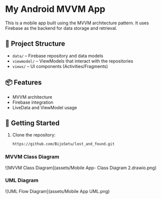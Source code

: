 # My Android MVVM App

This is a mobile app built using the MVVM architecture pattern. It uses Firebase as the backend for data storage and retrieval.

## 🧱 Project Structure

- `data/` – Firebase repository and data models
- `viewmodel/` – ViewModels that interact with the repositories
- `views/` – UI components (Activities/Fragments)

## 📦 Features

- MVVM architecture
- Firebase integration
- LiveData and ViewModel usage

## 🚀 Getting Started

1. Clone the repository:
   ```bash
   https://github.com/BijoSetu/lost_and_found.git


### MVVM Class Diagram

![MVVM Class Diagram](assets/Mobile App- Class Diagram 2.drawio.png)

### UML  Diagram

![UML Flow Diagram](assets/Mobile App UML.png)
